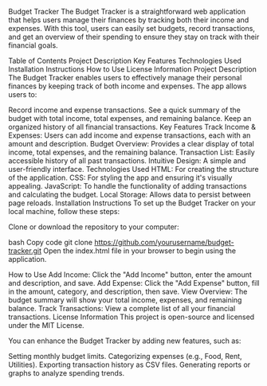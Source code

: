 Budget Tracker
The Budget Tracker is a straightforward web application that helps users manage their finances by tracking both their income and expenses. With this tool, users can easily set budgets, record transactions, and get an overview of their spending to ensure they stay on track with their financial goals.

Table of Contents
Project Description
Key Features
Technologies Used
Installation Instructions
How to Use
License Information
Project Description
The Budget Tracker enables users to effectively manage their personal finances by keeping track of both income and expenses. The app allows users to:

Record income and expense transactions.
See a quick summary of the budget with total income, total expenses, and remaining balance.
Keep an organized history of all financial transactions.
Key Features
Track Income & Expenses: Users can add income and expense transactions, each with an amount and description.
Budget Overview: Provides a clear display of total income, total expenses, and the remaining balance.
Transaction List: Easily accessible history of all past transactions.
Intuitive Design: A simple and user-friendly interface.
Technologies Used
HTML: For creating the structure of the application.
CSS: For styling the app and ensuring it's visually appealing.
JavaScript: To handle the functionality of adding transactions and calculating the budget.
Local Storage: Allows data to persist between page reloads.
Installation Instructions
To set up the Budget Tracker on your local machine, follow these steps:

Clone or download the repository to your computer:

bash
Copy code
git clone https://github.com/yourusername/budget-tracker.git
Open the index.html file in your browser to begin using the application.

How to Use
Add Income: Click the "Add Income" button, enter the amount and description, and save.
Add Expense: Click the "Add Expense" button, fill in the amount, category, and description, then save.
View Overview: The budget summary will show your total income, expenses, and remaining balance.
Track Transactions: View a complete list of all your financial transactions.
License Information
This project is open-source and licensed under the MIT License.

You can enhance the Budget Tracker by adding new features, such as:

Setting monthly budget limits.
Categorizing expenses (e.g., Food, Rent, Utilities).
Exporting transaction history as CSV files.
Generating reports or graphs to analyze spending trends.

